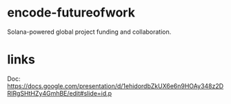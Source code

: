 # encode-futureofwork
Solana-powered global project funding and collaboration.


# links
Doc: https://docs.google.com/presentation/d/1ehidordbZkUX6e6n9HOAy348z2DRIRgSHtHZy4GmhBE/edit#slide=id.p
